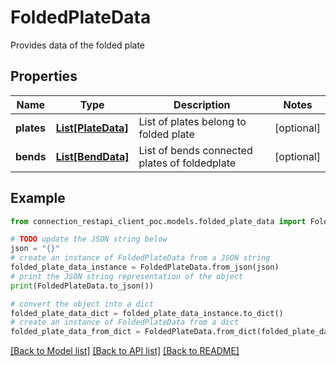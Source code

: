 # FoldedPlateData

Provides data of the folded plate

## Properties

Name | Type | Description | Notes
------------ | ------------- | ------------- | -------------
**plates** | [**List[PlateData]**](PlateData.md) | List of plates belong to folded plate | [optional] 
**bends** | [**List[BendData]**](BendData.md) | List of bends connected plates of foldedplate | [optional] 

## Example

```python
from connection_restapi_client_poc.models.folded_plate_data import FoldedPlateData

# TODO update the JSON string below
json = "{}"
# create an instance of FoldedPlateData from a JSON string
folded_plate_data_instance = FoldedPlateData.from_json(json)
# print the JSON string representation of the object
print(FoldedPlateData.to_json())

# convert the object into a dict
folded_plate_data_dict = folded_plate_data_instance.to_dict()
# create an instance of FoldedPlateData from a dict
folded_plate_data_from_dict = FoldedPlateData.from_dict(folded_plate_data_dict)
```
[[Back to Model list]](../README.md#documentation-for-models) [[Back to API list]](../README.md#documentation-for-api-endpoints) [[Back to README]](../README.md)


